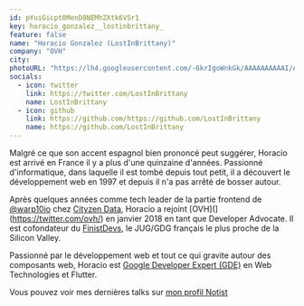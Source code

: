```yaml
---
id: pYuiGicpt0MenD8NEMhZXtk6VSr1
key: horacio_gonzalez__lostinbrittany_
feature: false
name: "Horacio Gonzalez (LostInBrittany)"
company: "OVH"
city: 
photoURL: "https://lh4.googleusercontent.com/-6krIgoWnkGk/AAAAAAAAAAI/AAAAAAABR4o/EJH0Fh-m16k/photo.jpg"
socials:
  - icon: twitter
    link: https://twitter.com/LostInBrittany
    name: LostInBrittany
  - icon: github
    link: https://github.com/https://github.com/LostInBrittany
    name: https://github.com/LostInBrittany
---
```

Malgré ce que son accent espagnol bien prononcé peut suggérer, Horacio est arrivé en France il y a plus d'une quinzaine d'années. Passionné d'informatique, dans laquelle il est tombé depuis tout petit, il a découvert le développement web en 1997 et depuis il n'a pas arrêté de bosser autour.

Après quelques années comme tech leader de la partie frontend de [@warp10io](https://twitter.com/warp10io/) chez [Cityzen Data](https://twitter.com/cityendata/), Horacio a rejoint [OVH](](https://twitter.com/ovh/) en janvier 2018 en tant que Developer Advocate. Il est cofondateur du [FinistDevs](https://twitter.com/finistdevs/), le JUG/GDG français le plus proche de la Silicon Valley.

Passionné par le développement web et tout ce qui gravite autour des composants web, Horacio est [Google Developer Expert (GDE)](https://developers.google.com/experts/people/horacio-gonzalez) en Web Technologies et Flutter.

Vous pouvez voir mes dernières talks sur [mon profil Notist](https://noti.st/lostinbrittany)
